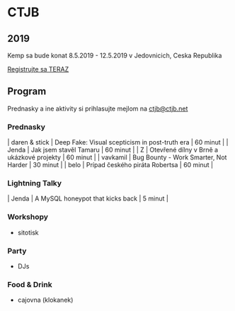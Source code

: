 # CTJB

## 2019

Kemp sa bude konat 8.5.2019 - 12.5.2019 v Jedovnicich, Ceska Republika

[Registrujte sa TERAZ](https://register.ctjb.net:2019/)

## Program

Prednasky a ine aktivity si prihlasujte mejlom na [ctjb@ctjb.net](mailto:ctjb@ctjb.net)

### Prednasky

| daren & stick | Deep Fake: Visual scepticism in post-truth era | 60 minut |
| Jenda | Jak jsem stavěl Tamaru | 60 minut |
| Z | Otevřené dílny v Brně a ukázkové projekty | 60 minut |
| vavkamil | Bug Bounty - Work Smarter, Not Harder | 30 minut |
| belo | Prípad českého piráta Robertsa | 60 minut |

### Lightning Talky

| Jenda | A MySQL honeypot that kicks back | 5 minut |

### Workshopy

* sitotisk

### Party

* DJs

### Food & Drink

* cajovna (klokanek)
